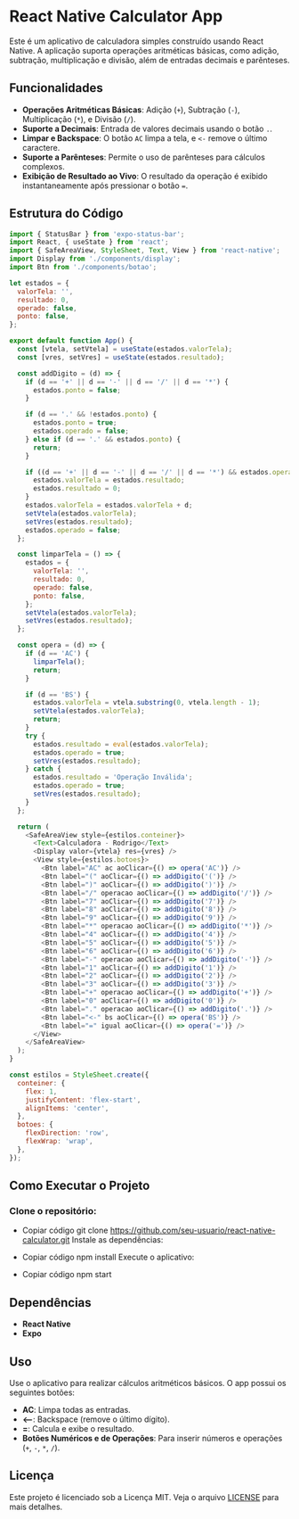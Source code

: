 # React Native Calculator App

Este é um aplicativo de calculadora simples construído usando React Native. A aplicação suporta operações aritméticas básicas, como adição, subtração, multiplicação e divisão, além de entradas decimais e parênteses.

## Funcionalidades

- **Operações Aritméticas Básicas**: Adição (`+`), Subtração (`-`), Multiplicação (`*`), e Divisão (`/`).
- **Suporte a Decimais**: Entrada de valores decimais usando o botão `.`.
- **Limpar e Backspace**: O botão `AC` limpa a tela, e `<-` remove o último caractere.
- **Suporte a Parênteses**: Permite o uso de parênteses para cálculos complexos.
- **Exibição de Resultado ao Vivo**: O resultado da operação é exibido instantaneamente após pressionar o botão `=`.

## Estrutura do Código

```javascript
import { StatusBar } from 'expo-status-bar';
import React, { useState } from 'react';
import { SafeAreaView, StyleSheet, Text, View } from 'react-native';
import Display from './components/display';
import Btn from './components/botao';

let estados = {
  valorTela: '',
  resultado: 0,
  operado: false,
  ponto: false,
};

export default function App() {
  const [vtela, setVtela] = useState(estados.valorTela);
  const [vres, setVres] = useState(estados.resultado);

  const addDigito = (d) => {
    if (d == '+' || d == '-' || d == '/' || d == '*') {
      estados.ponto = false;
    }

    if (d == '.' && !estados.ponto) {
      estados.ponto = true;
      estados.operado = false;
    } else if (d == '.' && estados.ponto) {
      return;
    }

    if ((d == '+' || d == '-' || d == '/' || d == '*') && estados.operado) {
      estados.valorTela = estados.resultado;
      estados.resultado = 0;
    }
    estados.valorTela = estados.valorTela + d;
    setVtela(estados.valorTela);
    setVres(estados.resultado);
    estados.operado = false;
  };

  const limparTela = () => {
    estados = {
      valorTela: '',
      resultado: 0,
      operado: false,
      ponto: false,
    };
    setVtela(estados.valorTela);
    setVres(estados.resultado);
  };

  const opera = (d) => {
    if (d == 'AC') {
      limparTela();
      return;
    }

    if (d == 'BS') {
      estados.valorTela = vtela.substring(0, vtela.length - 1);
      setVtela(estados.valorTela);
      return;
    }
    try {
      estados.resultado = eval(estados.valorTela);
      estados.operado = true;
      setVres(estados.resultado);
    } catch {
      estados.resultado = 'Operação Inválida';
      estados.operado = true;
      setVres(estados.resultado);
    }
  };

  return (
    <SafeAreaView style={estilos.conteiner}>
      <Text>Calculadora - Rodrigo</Text>
      <Display valor={vtela} res={vres} />
      <View style={estilos.botoes}>
        <Btn label="AC" ac aoClicar={() => opera('AC')} />
        <Btn label="(" aoClicar={() => addDigito('(')} />
        <Btn label=")" aoClicar={() => addDigito(')')} />
        <Btn label="/" operacao aoClicar={() => addDigito('/')} />
        <Btn label="7" aoClicar={() => addDigito('7')} />
        <Btn label="8" aoClicar={() => addDigito('8')} />
        <Btn label="9" aoClicar={() => addDigito('9')} />
        <Btn label="*" operacao aoClicar={() => addDigito('*')} />
        <Btn label="4" aoClicar={() => addDigito('4')} />
        <Btn label="5" aoClicar={() => addDigito('5')} />
        <Btn label="6" aoClicar={() => addDigito('6')} />
        <Btn label="-" operacao aoClicar={() => addDigito('-')} />
        <Btn label="1" aoClicar={() => addDigito('1')} />
        <Btn label="2" aoClicar={() => addDigito('2')} />
        <Btn label="3" aoClicar={() => addDigito('3')} />
        <Btn label="+" operacao aoClicar={() => addDigito('+')} />
        <Btn label="0" aoClicar={() => addDigito('0')} />
        <Btn label="." operacao aoClicar={() => addDigito('.')} />
        <Btn label="<-" bs aoClicar={() => opera('BS')} />
        <Btn label="=" igual aoClicar={() => opera('=')} />
      </View>
    </SafeAreaView>
  );
}

const estilos = StyleSheet.create({
  conteiner: {
    flex: 1,
    justifyContent: 'flex-start',
    alignItems: 'center',
  },
  botoes: {
    flexDirection: 'row',
    flexWrap: 'wrap',
  },
});

```
## Como Executar o Projeto


### Clone o repositório:

- Copiar código
git clone https://github.com/seu-usuario/react-native-calculator.git
Instale as dependências:

- Copiar código
npm install
Execute o aplicativo:

- Copiar código
npm start

## Dependências
- **React Native**
- **Expo**

## Uso

Use o aplicativo para realizar cálculos aritméticos básicos. O app possui os seguintes botões:

- **AC**: Limpa todas as entradas.
- **<–**: Backspace (remove o último dígito).
- **=**: Calcula e exibe o resultado.
- **Botões Numéricos e de Operações**: Para inserir números e operações (`+`, `-`, `*`, `/`).

## Licença

Este projeto é licenciado sob a Licença MIT. Veja o arquivo [LICENSE](./LICENSE) para mais detalhes.